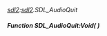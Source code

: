 _[sdl2](../../modules/sdl2/sdl2-module.md):[sdl2](../../modules/sdl2/sdl2-module.md).SDL\_AudioQuit_
##### Function SDL\_AudioQuit:Void(  )
